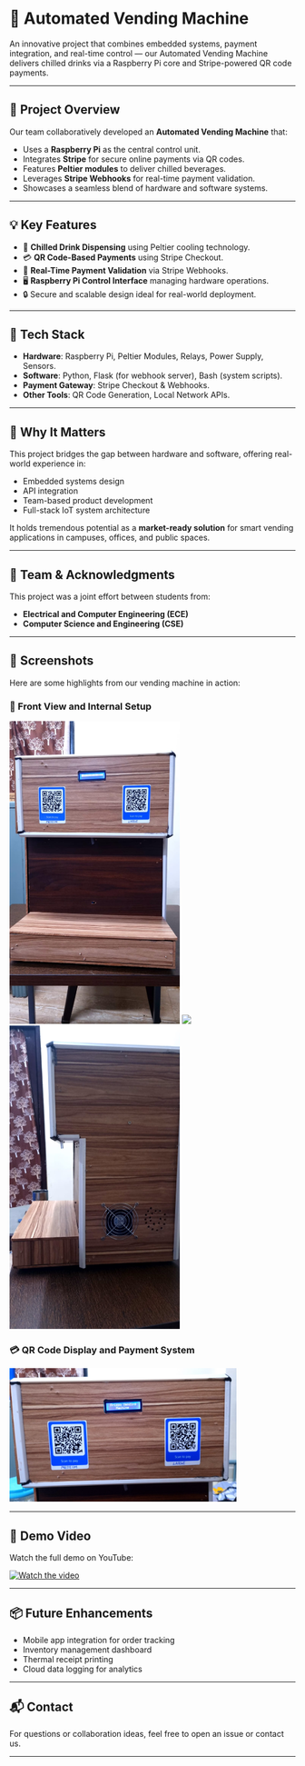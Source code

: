 # 🥤 Automated Vending Machine

An innovative project that combines embedded systems, payment integration, and real-time control — our Automated Vending Machine delivers chilled drinks via a Raspberry Pi core and Stripe-powered QR code payments.

---

## 🚀 Project Overview

Our team collaboratively developed an **Automated Vending Machine** that:

- Uses a **Raspberry Pi** as the central control unit.
- Integrates **Stripe** for secure online payments via QR codes.
- Features **Peltier modules** to deliver chilled beverages.
- Leverages **Stripe Webhooks** for real-time payment validation.
- Showcases a seamless blend of hardware and software systems.

---

## 💡 Key Features

- 🧊 **Chilled Drink Dispensing** using Peltier cooling technology.
- 💳 **QR Code-Based Payments** using Stripe Checkout.
- 🔄 **Real-Time Payment Validation** via Stripe Webhooks.
- 🖥️ **Raspberry Pi Control Interface** managing hardware operations.
- 🔒 Secure and scalable design ideal for real-world deployment.

---

## 🧠 Tech Stack

- **Hardware**: Raspberry Pi, Peltier Modules, Relays, Power Supply, Sensors.
- **Software**: Python, Flask (for webhook server), Bash (system scripts).
- **Payment Gateway**: Stripe Checkout & Webhooks.
- **Other Tools**: QR Code Generation, Local Network APIs.

---

## 🌟 Why It Matters

This project bridges the gap between hardware and software, offering real-world experience in:

- Embedded systems design
- API integration
- Team-based product development
- Full-stack IoT system architecture

It holds tremendous potential as a **market-ready solution** for smart vending applications in campuses, offices, and public spaces.

---

## 👥 Team & Acknowledgments

This project was a joint effort between students from:

- **Electrical and Computer Engineering (ECE)**
- **Computer Science and Engineering (CSE)**


---

## 📸 Screenshots

Here are some highlights from our vending machine in action:

### 🧊 Front View and Internal Setup
<img src="./media/frizzo4.jpg" width="300"/> <img src="./media/circuit-diagram-frizzo.jpg" width="300"/> <img src="./media/frizzo2.jpg" width="300"/> 

### 💳 QR Code Display and Payment System
<img src="./media/frizzo3.jpg" width="400"/> 

---

## 🎥 Demo Video

Watch the full demo on YouTube:

[![Watch the video]()](https://www.youtube.com/watch?v=mcWkoIMRP3E)

---

## 📦 Future Enhancements

- Mobile app integration for order tracking
- Inventory management dashboard
- Thermal receipt printing
- Cloud data logging for analytics

---

## 📬 Contact

For questions or collaboration ideas, feel free to open an issue or contact us.

---

